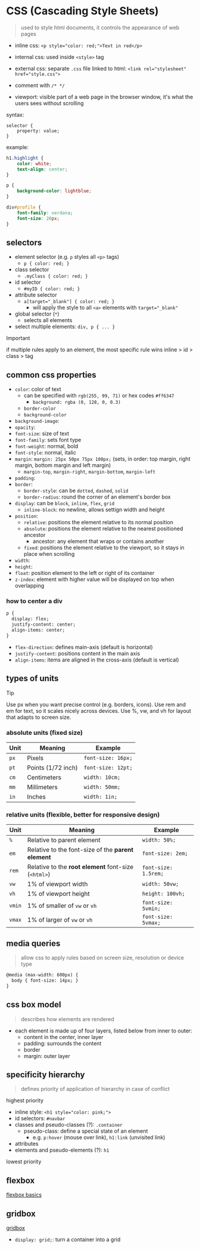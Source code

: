 
# CSS (Cascading Style Sheets)

> used to style html documents, it controls the appearance of web pages

- inline css: `<p style="color: red;">Text in red</p>`
- internal css: used inside `<style>` tag
- external css: separate `.css` file linked to html: `<link rel="stylesheet" href="style.css">`

- comment with `/* */`
- viewport: visible part of a web page in the browser window, it's what the users sees without scrolling

syntax:

```
selector {
    property: value;
}
```

example:

```css
h1.highlight {
    color: white;
    text-align: center;
}

p {
    background-color: lightblue;
}

div#profile {
    font-family: verdana;
    font-size: 20px;
}
```

## selectors

- element selector (e.g. `p` styles all `<p>` tags)
  - `p { color: red; }`
- class selector
  - `.myClass { color: red; }`
- id selector
  - `#myID { color: red; }`
- attribute selector
  - `a[target="_blank"] { color: red; }`
    - will apply the style to all `<a>` elements with `target="_blank"`
- global selector (`*`)
  - selects all elements
- select multiple elements: `div, p { ... }`

> [!IMPORTANT]
> if multiple rules apply to an element, the most specific rule wins
> inline > id > class > tag

## common css properties

- `color`: color of text
  - can be specified with `rgb(255, 99, 71)` or hex codes `#ff6347`
    - `background: rgba (0, 128, 0, 0.3)`
  - `border-color`
  - `background-color`
- `background-image`:
- `opacity`:
- `font-size`: size of text
- `font-family`: sets font type
- `font-weight`: normal, bold
- `font-style`: normal, italic
- `margin`: `margin: 25px 50px 75px 100px;` (sets, in order: top margin, right margin, bottom margin and left margin)
  - `margin-top`, `margin-right`, `margin-bottom`, `margin-left`
- `padding`:
- `border`:
  - `border-style`: can be `dotted`, `dashed`, `solid`
  - `border-radius`: round the corner of an element's border box
- `display`: can be `block`, `inline`, `flex`, `grid`
  - `inline-block`: no newline, allows settign width and height
- `position`:
  - `relative`: positions the element relative to its normal position
  - `absolute`: positions the element relative to the nearest positioned ancestor
    - ancestor: any element that wraps or contains another
  - `fixed`: positions the element relative to the viewport, so it stays in place when scrolling
- `width`:
- `height`:
- `float`: position element to the left or right of its container
- `z-index`: element with higher value will be displayed on top when overlapping

### how to center a div

```html
p {
  display: flex;
  justify-content: center;
  align-items: center;
}
```

- `flex-direction`: defines main-axis (default is horizontal)
- `justify-content`: positions content in the main axis
- `align-items`: items are aligned in the cross-axis (default is vertical)

## types of units

> [!TIP]
> Use px when you want precise control (e.g. borders, icons).
> Use rem and em for text, so it scales nicely across devices.
> Use %, vw, and vh for layout that adapts to screen size.

### absolute units (fixed size)

| Unit | Meaning            | Example            |
| ---- | ------------------ | ------------------ |
| `px` | Pixels             | `font-size: 16px;` |
| `pt` | Points (1/72 inch) | `font-size: 12pt;` |
| `cm` | Centimeters        | `width: 10cm;`     |
| `mm` | Millimeters        | `width: 50mm;`     |
| `in` | Inches             | `width: 1in;`      |

### relative units (flexible, better for responsive design)

| Unit   | Meaning                                               | Example              |
| ------ | ----------------------------------------------------- | -------------------- |
| `%`    | Relative to parent element                            | `width: 50%;`        |
| `em`   | Relative to the font-size of the **parent element**   | `font-size: 2em;`    |
| `rem`  | Relative to the **root element** font-size (`<html>`) | `font-size: 1.5rem;` |
| `vw`   | 1% of viewport width                                  | `width: 50vw;`       |
| `vh`   | 1% of viewport height                                 | `height: 100vh;`     |
| `vmin` | 1% of smaller of `vw` or `vh`                         | `font-size: 5vmin;`  |
| `vmax` | 1% of larger of `vw` or `vh`                          | `font-size: 5vmax;`  |

## media queries

> allow css to apply rules based on screen size, resolution or device type

```html
@media (max-width: 600px) {
  body { font-size: 14px; }
}
```

## css box model

> describes how elements are rendered

- each element is made up of four layers, listed below from inner to outer:
  - content in the center, inner layer
  - padding: surrounds the content
  - border
  - margin: outer layer

## specificity hierarchy

> defines priority of application of hierarchy in case of conflict

highest priority

- inline style: `<h1 style="color: pink;">`
- id selectors: `#navbar`
- classes and pseudo-classes (?): `.container`
  - pseudo-class: define a special state of an element
    - e.g. `p:hover` (mouse over link), `h1:link` (unvisited link)
- attributes
- elements and pseudo-elements (?): `h1`

lowest priority

## flexbox

[flexbox basics](https://css-tricks.com/snippets/css/a-guide-to-flexbox)

## gridbox

[gridbox](https://css-tricks.com/snippets/css/complete-guide-grid)

- `display: grid;`: turn a container into a grid

